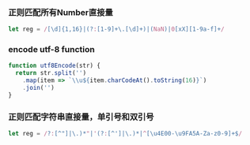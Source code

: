### 正则匹配所有Number直接量

```js
let reg = /[\d]{1,16}|(?:[1-9]+\.[\d]+)|(NaN)|0[xX][1-9a-f]+/
```

### encode utf-8 function

```js
function utf8Encode(str) {
  return str.split('')
    .map(item => `\\u${item.charCodeAt().toString(16)}`)
    .join('')
}
```

### 正则匹配字符串直接量，单引号和双引号

```js
let reg = /?:[^"]|\.)*"|'(?:[^']|\.)*|^[\u4E00-\u9FA5A-Za-z0-9]+$/
```